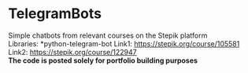 # TelegramBots
Simple chatbots from relevant courses on the Stepik platform  
Libraries: *python-telegram-bot
Link1: https://stepik.org/course/105581  
Link2: https://stepik.org/course/122947  
**The code is posted solely for portfolio building purposes**
